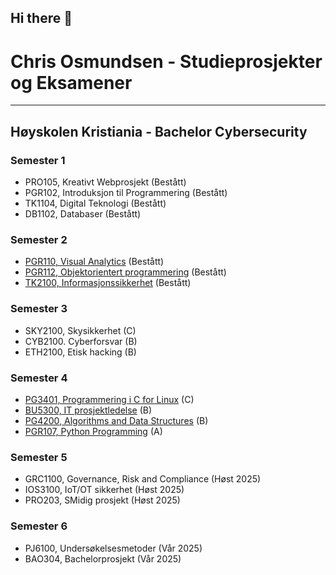 ## Hi there 👋

# Chris Osmundsen - Studieprosjekter og Eksamener

---

## Høyskolen Kristiania - Bachelor Cybersecurity

### Semester 1
- PRO105, Kreativt Webprosjekt           (Bestått)
- PGR102, Introduksjon til Programmering (Bestått)
- TK1104, Digital Teknologi              (Bestått)
- DB1102, Databaser                      (Bestått)

### Semester 2
- [PGR110, Visual Analytics](https://github.com/Chrisos02/PGR110-visual-analytics-eksamen)             (Bestått)
- [PGR112, Objektorientert programmering](https://github.com/Chrisos02/PGR112-objektorientert-programmering-eksamen)  (Bestått)
- [TK2100, Informasjonssikkerhet](https://github.com/Chrisos02/TK2100-informasjonssikkerhet-eksamen)          (Bestått)

### Semester 3
- SKY2100, Skysikkerhet  (C)
- CYB2100. Cyberforsvar  (B)
- ETH2100, Etisk hacking (B)

### Semester 4
- [PG3401, Programmering i C for Linux](https://github.com/Chrisos02/PG3401-c-programmering)    (C)
- [BU5300, IT prosjektledelse](https://github.com/Chrisos02/BU5300-IT-prosjektledelse-eksamen)          (B)
- [PG4200, Algorithms and Data Structures](https://github.com/Chrisos02/PG4200-algoritmer-og-datastrukturer-eksamen) (B)
- [PGR107, Python Programming](https://github.com/Chrisos02/PGR107-python-eksamen)             (A)

### Semester 5
- GRC1100, Governance, Risk and Compliance (Høst 2025)
- IOS3100, IoT/OT sikkerhet (Høst 2025)
- PRO203, SMidig prosjekt (Høst 2025)

### Semester 6
- PJ6100, Undersøkelsesmetoder (Vår 2025)
- BAO304, Bachelorprosjekt (Vår 2025)
